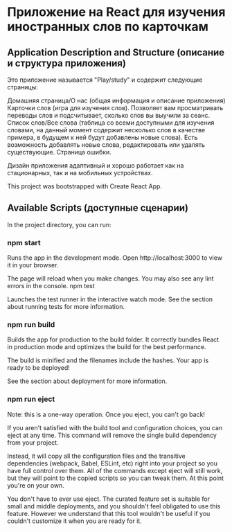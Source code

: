 # Приложение на React для изучения иностранных слов по карточкам

## Application Description and Structure (описание и структура приложения)

Это приложение называется "Play/study" и содержит следующие страницы:

Домашняя страница/О нас (общая информация и описание приложения)
Карточки слов (игра для изучения слов). Позволяет вам просматривать переводы слов и подсчитывает, сколько слов вы выучили за сеанс.
Список слов/Все слова (таблица со всеми доступными для изучения словами, на данный момент содержит несколько слов в качестве примера, в будущем к ней будут добавлены новые слова). Есть возможность добавлять новые слова, редактировать или удалять существующие.
Страница ошибки.

Дизайн приложения адаптивный и хорошо работает как на стационарных, так и на мобильных устройствах.

This project was bootstrapped with Create React App.

## Available Scripts (доступные сценарии)

In the project directory, you can run:

### npm start

Runs the app in the development mode.
Open http://localhost:3000 to view it in your browser.

The page will reload when you make changes.
You may also see any lint errors in the console.
npm test

Launches the test runner in the interactive watch mode.
See the section about running tests for more information.

### npm run build

Builds the app for production to the build folder.
It correctly bundles React in production mode and optimizes the build for the best performance.

The build is minified and the filenames include the hashes.
Your app is ready to be deployed!

See the section about deployment for more information.

### npm run eject

Note: this is a one-way operation. Once you eject, you can't go back!

If you aren't satisfied with the build tool and configuration choices, you can eject at any time. This command will remove the single build dependency from your project.

Instead, it will copy all the configuration files and the transitive dependencies (webpack, Babel, ESLint, etc) right into your project so you have full control over them. All of the commands except eject will still work, but they will point to the copied scripts so you can tweak them. At this point you're on your own.

You don't have to ever use eject. The curated feature set is suitable for small and middle deployments, and you shouldn't feel obligated to use this feature. However we understand that this tool wouldn't be useful if you couldn't customize it when you are ready for it.
